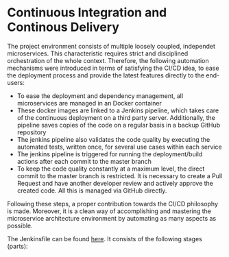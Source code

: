 # Continuous Integration and Continous Delivery
The project environment consists of multiple loosely coupled, independet microservices. This characteristic requires strict and disciplined orchestration of the whole context.
Therefore, the following automation mechanisms were introduced in terms of satisfying the CI/CD idea, to ease the deployment process and provide the latest features directly to the end-users:
* To ease the deployment and dependency management, all microservices are managed in an Docker container
* These docker images are linked to a Jenkins pipeline, which takes care of the continuous deployment on a third party server. Additionally, the
pipeline saves copies of the code on a regular basis in a backup GitHub repository
* The jenkins pipeline also validates the code quality by executing the automated tests, written once, for several use cases within each service
* The jenkins pipeline is triggered for running the deployment/build actions after each commit to the master branch
* To keep the code quality constantly at a maximum level, the direct commit to the master branch is restricted. It is necessary to create a Pull Request and have another developer review and actively approve the created code. All this is managed via GitHub directly.

Following these steps, a proper contribution towards the CI/CD philosophy is made. Moreover, it is a clean way of accomplishing and mastering the microservice architecture environment by automating as many aspects as possible.

The Jenkinsfile can be found [here](https://github.com/hokedo/tpmc_master_service/blob/master/Jenkinsfile). It consists of the following stages (parts):
